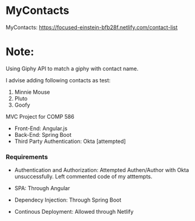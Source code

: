 # MyContacts
MyContacts: https://focused-einstein-bfb28f.netlify.com/contact-list

# Note: 
Using Giphy API to match a giphy with contact name.

I advise adding following contacts as test: 
1. Minnie Mouse
2. Pluto
3. Goofy 

MVC Project for COMP 586

* Front-End: Angular.js
* Back-End: Spring Boot 
* Third Party Authentication: Okta  [attempted]

### Requirements
* Authentication and Authorization: Attempted Authen/Author with Okta unsuccessfully. Left commented code of my atttempts. 

* SPA: Through Angular

* Dependecy Injection: Through Spring Boot

* Continous Deployment: Allowed through Netlify
